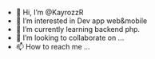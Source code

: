 - 👋 Hi, I’m @KayrozzR
- 👀 I’m interested in Dev app web&mobile
- 🌱 I’m currently learning backend php.
- 💞️ I’m looking to collaborate on ...
- 📫 How to reach me ...

<!---
KayrozzR/KayrozzR is a ✨ special ✨ repository because its `README.md` (this file) appears on your GitHub profile.
You can click the Preview link to take a look at your changes.
--->
